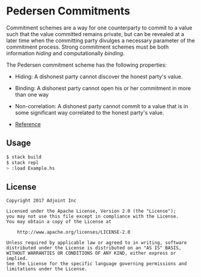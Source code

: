 Pedersen Commitments
====================

Commitment schemes are a way for one counterparty to commit to a value such that
the value committed remains private, but can be revealed at a later time when
the committing party divulges a necessary parameter of the commitment process.
Strong commitment schemes must be both information *hiding* and computationally
*binding*.

The Pedersen commitment scheme has the following properties:

* Hiding: A dishonest party cannot discover the honest party's value.
* Binding: A dishonest party cannot open his or her commitment in more than one way
* Non-correlation: A dishonest party cannot commit to a value that is in some
  significant way correlated to the honest party's value.

* [Reference](https://www.iacr.org/archive/asiacrypt2001/22480387.pdf)

Usage
-----

```bash
$ stack build
$ stack repl
> :load Example.hs
```

License
-------

```
Copyright 2017 Adjoint Inc

Licensed under the Apache License, Version 2.0 (the "License");
you may not use this file except in compliance with the License.
You may obtain a copy of the License at

    http://www.apache.org/licenses/LICENSE-2.0

Unless required by applicable law or agreed to in writing, software
distributed under the License is distributed on an "AS IS" BASIS,
WITHOUT WARRANTIES OR CONDITIONS OF ANY KIND, either express or implied.
See the License for the specific language governing permissions and
limitations under the License.
```


